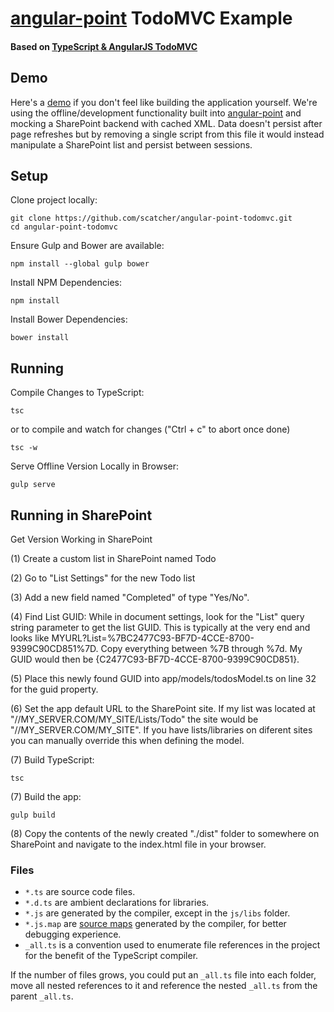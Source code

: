 # [angular-point](https://github.com/scatcher/angular-point) TodoMVC Example 
#### Based on [TypeScript & AngularJS TodoMVC](https://github.com/tastejs/todomvc/tree/gh-pages/examples/typescript-angular)


## Demo
Here's a [demo](http://scatcher.github.io/angular-point-todomvc) if you don't feel like building the application yourself.  We're using the offline/development functionality built into [angular-point](https://github.com/scatcher/angular-point) and mocking a SharePoint backend with cached XML.  Data doesn't persist after page refreshes but by removing a single script from this file it would instead manipulate a SharePoint list and persist between sessions.

## Setup

Clone project locally:

    git clone https://github.com/scatcher/angular-point-todomvc.git
    cd angular-point-todomvc
    
Ensure Gulp and Bower are available:

    npm install --global gulp bower
    
    
Install NPM Dependencies:

    npm install
    
Install Bower Dependencies:

    bower install

## Running

    
Compile Changes to TypeScript:

    tsc
    
or to compile and watch for changes ("Ctrl + c" to abort once done)
    
    tsc -w

Serve Offline Version Locally in Browser:

    gulp serve
    
    
## Running in SharePoint

Get Version Working in SharePoint

(1) Create a custom list in SharePoint named Todo

(2) Go to "List Settings" for the new Todo list

(3) Add a new field named "Completed" of type "Yes/No".

(4) Find List GUID: While in document settings, look for the "List" query string parameter to get the list GUID.  This is typically at 
the very end and looks like MYURL?List=%7BC2477C93-BF7D-4CCE-8700-9399C90CD851%7D.  Copy everything between %7B 
through %7d.  My GUID would then be {C2477C93-BF7D-4CCE-8700-9399C90CD851}.

(5) Place this newly found GUID into app/models/todosModel.ts on line 32 for the guid property.

(6) Set the app default URL to the SharePoint site.  If my list was located at "//MY_SERVER.COM/MY_SITE/Lists/Todo" the 
site would be "//MY_SERVER.COM/MY_SITE".  If you have lists/libraries on diferent sites you can manually override
this when defining the model.

(7) Build TypeScript:

    tsc

(7) Build the app:

    gulp build

(8) Copy the contents of the newly created "./dist" folder to somewhere on SharePoint and
navigate to the index.html file in your browser.

### Files

* `*.ts` are source code files.
* `*.d.ts` are ambient declarations for libraries.
* `*.js` are generated by the compiler, except in the `js/libs` folder.
* `*.js.map` are [source maps](http://www.html5rocks.com/en/tutorials/developertools/sourcemaps/) generated by the compiler, for better debugging experience.
* `_all.ts` is a convention used to enumerate file references in the project for the benefit of the TypeScript compiler.

If the number of files grows, you could put an `_all.ts` file into each folder, move all nested references to it and reference the nested `_all.ts` from the parent `_all.ts`.

